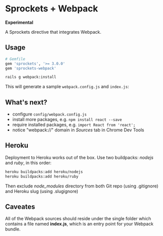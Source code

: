 # Sprockets + Webpack

**Experimental**

A Sprockets directive that integrates Webpack.

## Usage

``` ruby
# Gemfile
gem 'sprockets', '>= 3.0.0'
gem 'sprockets-webpack'
```

```bash
rails g webpack:install
```

This will generate a sample `webpack.config.js` and `index.js`:

## What's next?

* configure `config/webpack.config.js`
* install more packages, e.g. `npm install react --save`
* require installed packages, e.g. `import React from 'react';`
* notice "webpack://" domain in *Sources* tab in Chrome Dev Tools

## Heroku

Deployment to Heroku works out of the box. Use two buildpacks: *nodejs* and *ruby*, in this order:
```bash
heroku buildpacks:add heroku/nodejs
heroku buildpacks:add heroku/ruby
```

Then exclude *node_modules* directory from both Git repo (using .gitignore)
and Heroku slug (using .slugignore)


## Caveates

All of the Webpack sources should reside under the single folder which contains a file named **index.js**, which is an entry point for your Webpack bundle.
